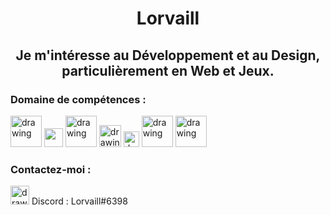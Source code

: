 <h1 align="center">Lorvaill</h1>


<h2 align="center">
  Je m'intéresse au Développement et au Design, particulièrement en Web et Jeux.  
</h2>


<h3>Domaine de compétences :</h3>

<p align="left">
<a href="https://www.adobe.com/fr/products/photoshop/landpb.html?gclid=Cj0KCQiAyracBhDoARIsACGFcS4QvCbSarqySqO7m2O5IbgmCQ6EfaCjq3TgpZVIUFD5fQuEiS58iVUaArNGEALw_wcB&mv=search&mv=search&sdid=LZ32SYVR&ef_id=Cj0KCQiAyracBhDoARIsACGFcS4QvCbSarqySqO7m2O5IbgmCQ6EfaCjq3TgpZVIUFD5fQuEiS58iVUaArNGEALw_wcB:G:s&s_kwcid=AL!3085!3!600183526304!e!!g!!phtoshop!1435912263!56537393019"><img src="https://user-images.githubusercontent.com/96297088/205582573-b07fa111-6add-4991-bbe2-8a108756b487.png" alt="drawing" width="50"/></a>
<a href="https://www.adobe.com/fr/products/premiere.html"><img src="https://upload.wikimedia.org/wikipedia/commons/thumb/4/40/Adobe_Premiere_Pro_CC_icon.svg/2101px-Adobe_Premiere_Pro_CC_icon.svg.png" width="30"/></a>
<a href="https://www.java.com/fr/"><img src="https://logos-marques.com/wp-content/uploads/2021/03/Java-Logo.png" alt="drawing" width="50"/></a>
<a href="https://developer.mozilla.org/fr/docs/Learn/Getting_started_with_the_web/HTML_basics"><img src="https://upload.wikimedia.org/wikipedia/commons/thumb/6/61/HTML5_logo_and_wordmark.svg/768px-HTML5_logo_and_wordmark.svg.png" alt="drawing" width="35"/></a>
<a href="https://developer.mozilla.org/fr/docs/Web/CSS"><img src="https://upload.wikimedia.org/wikipedia/commons/thumb/d/d5/CSS3_logo_and_wordmark.svg/1200px-CSS3_logo_and_wordmark.svg.png" alt="drawing" width="25"/></a>
<a href="https://www.mysql.com/fr/"><img src="https://upload.wikimedia.org/wikipedia/fr/thumb/6/62/MySQL.svg/1200px-MySQL.svg.png" alt="drawing" width="50"/></a>
<a href="https://unity.com/fr"><img src="https://upload.wikimedia.org/wikipedia/commons/thumb/1/19/Unity_Technologies_logo.svg/2560px-Unity_Technologies_logo.svg.png" alt="drawing" width="50"/></a>
</p>

<h3>Contactez-moi :</h3>

<img src="https://upload.wikimedia.org/wikipedia/fr/thumb/4/4f/Discord_Logo_sans_texte.svg/1818px-Discord_Logo_sans_texte.svg.png" alt="drawing" width="30"/>   
Discord : Lorvaill#6398
